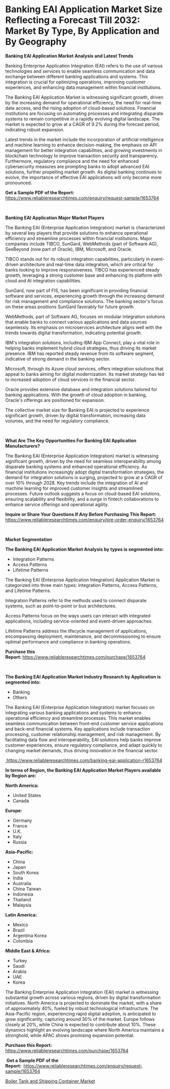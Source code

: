 <p><h1>Banking EAI Application Market Size Reflecting a Forecast Till 2032: Market By Type, By Application and By Geography</h1></p><p><strong>Banking EAI Application Market Analysis and Latest Trends</strong></p>
<p><p>Banking Enterprise Application Integration (EAI) refers to the use of various technologies and services to enable seamless communication and data exchange between different banking applications and systems. This integration is crucial for optimizing operations, improving customer experiences, and enhancing data management within financial institutions. </p><p>The Banking EAI Application Market is witnessing significant growth, driven by the increasing demand for operational efficiency, the need for real-time data access, and the rising adoption of cloud-based solutions. Financial institutions are focusing on automating processes and integrating disparate systems to remain competitive in a rapidly evolving digital landscape. The market is expected to grow at a CAGR of 9.2% during the forecast period, indicating robust expansion.</p><p>Latest trends in the market include the incorporation of artificial intelligence and machine learning to enhance decision-making, the emphasis on API management for better integration capabilities, and growing investments in blockchain technology to improve transaction security and transparency. Furthermore, regulatory compliance and the need for enhanced cybersecurity measures are prompting banks to adopt advanced EAI solutions, further propelling market growth. As digital banking continues to evolve, the importance of effective EAI applications will only become more pronounced.</p></p>
<p><strong>Get a Sample PDF of the Report:&nbsp;</strong> <a href="https://www.reliableresearchtimes.com/enquiry/request-sample/1653764?utm_campaign=2644&utm_medium=2&utm_source=Github&utm_content=ia&utm_term=08032025&utm_id=banking-eai-application">https://www.reliableresearchtimes.com/enquiry/request-sample/1653764</a></p>
<p>&nbsp;</p>
<p><strong>Banking EAI Application Major Market Players</strong></p>
<p><p>The Banking EAI (Enterprise Application Integration) market is characterized by several key players that provide solutions to enhance operational efficiency and streamline processes within financial institutions. Major companies include TIBCO, SunGard, WebMethods (part of Software AG), SeeBeyond (now part of Oracle), IBM, Microsoft, and Oracle.</p><p>TIBCO stands out for its robust integration capabilities, particularly in event-driven architecture and real-time data integration, which are critical for banks looking to improve responsiveness. TIBCO has experienced steady growth, leveraging a strong customer base and enhancing its platform with cloud and AI integration capabilities.</p><p>SunGard, now part of FIS, has been significant in providing financial software and services, experiencing growth through the increasing demand for risk management and compliance solutions. The banking sector's focus on these areas positions SunGard favorably for future growth.</p><p>WebMethods, part of Software AG, focuses on modular integration solutions that enable banks to connect various applications and data sources seamlessly. Its emphasis on microservices architecture aligns well with the trends towards digital transformation, indicating potential growth.</p><p>IBM's integration solutions, including IBM App Connect, play a vital role in helping banks implement hybrid cloud strategies, thus driving its market presence. IBM has reported steady revenue from its software segment, indicative of strong demand in the banking sector.</p><p>Microsoft, through its Azure cloud services, offers integration solutions that appeal to banks aiming for digital modernization. Its market strategy has led to increased adoption of cloud services in the financial sector.</p><p>Oracle provides extensive database and integration solutions tailored for banking applications. With the growth of cloud adoption in banking, Oracle's offerings are positioned for expansion.</p><p>The collective market size for Banking EAI is projected to experience significant growth, driven by digital transformation, increasing data volumes, and the need for regulatory compliance.</p></p>
<p>&nbsp;</p>
<p><strong>What Are The Key Opportunities For Banking EAI Application Manufacturers?</strong></p>
<p><p>The Banking EAI (Enterprise Application Integration) market is witnessing significant growth, driven by the need for seamless interoperability among disparate banking systems and enhanced operational efficiency. As financial institutions increasingly adopt digital transformation strategies, the demand for integration solutions is surging, projected to grow at a CAGR of over 10% through 2028. Key trends include the integration of AI and machine learning for improved customer insights and streamlined processes. Future outlook suggests a focus on cloud-based EAI solutions, ensuring scalability and flexibility, and a surge in fintech collaborations to enhance service offerings and operational agility.</p></p>
<p><strong>Inquire or Share Your Questions If Any Before Purchasing This Report:</strong> <a href="https://www.reliableresearchtimes.com/enquiry/pre-order-enquiry/1653764?utm_campaign=2644&utm_medium=2&utm_source=Github&utm_content=ia&utm_term=08032025&utm_id=banking-eai-application">https://www.reliableresearchtimes.com/enquiry/pre-order-enquiry/1653764</a></p>
<p>&nbsp;</p>
<p><strong>Market Segmentation</strong></p>
<p><strong>The Banking EAI Application Market Analysis by types is segmented into:</strong></p>
<p><ul><li>Integration Patterns</li><li>Access Patterns</li><li>Lifetime Patterns</li></ul></p>
<p><p>The Banking EAI (Enterprise Application Integration) Application Market is categorized into three main types: Integration Patterns, Access Patterns, and Lifetime Patterns. </p><p>Integration Patterns refer to the methods used to connect disparate systems, such as point-to-point or bus architectures. </p><p>Access Patterns focus on the ways users can interact with integrated applications, including service-oriented and event-driven approaches. </p><p>Lifetime Patterns address the lifecycle management of applications, encompassing deployment, maintenance, and decommissioning to ensure optimal performance and compliance in banking operations.</p></p>
<p><strong>Purchase this Report:&nbsp;</strong><a href="https://www.reliableresearchtimes.com/purchase/1653764?utm_campaign=2644&utm_medium=2&utm_source=Github&utm_content=ia&utm_term=08032025&utm_id=banking-eai-application">https://www.reliableresearchtimes.com/purchase/1653764</a></p>
<p>&nbsp;</p>
<p><strong>The Banking EAI Application Market Industry Research by Application is segmented into:</strong></p>
<p><ul><li>Banking</li><li>Others</li></ul></p>
<p><p>The Banking EAI (Enterprise Application Integration) market focuses on integrating various banking applications and systems to enhance operational efficiency and streamline processes. This market enables seamless communication between front-end customer service applications and back-end financial systems. Key applications include transaction processing, customer relationship management, and risk management. By facilitating data flow and interoperability, EAI solutions help banks improve customer experiences, ensure regulatory compliance, and adapt quickly to changing market demands, thus driving innovation in the financial sector.</p></p>
<p><a href="https://www.reliableresearchtimes.com/banking-eai-application-r1653764?utm_campaign=2644&utm_medium=2&utm_source=Github&utm_content=ia&utm_term=08032025&utm_id=banking-eai-application">&nbsp;https://www.reliableresearchtimes.com/banking-eai-application-r1653764</a></p>
<p><strong>In terms of Region, the Banking EAI Application Market Players available by Region are:</strong></p>
<p>
    <p> <strong> North America: </strong>
        <ul>
            <li>United States</li>
            <li>Canada</li>
        </ul>
        </p> 
    <p> <strong> Europe: </strong>
        <ul>
            <li>Germany</li>
            <li>France</li>
            <li>U.K.</li>
            <li>Italy</li>
            <li>Russia</li>
        </ul>
        </p> 
    <p> <strong> Asia-Pacific: </strong>
        <ul>
            <li>China</li>
            <li>Japan</li>
            <li>South Korea</li>
            <li>India</li>
            <li>Australia</li>
            <li>China Taiwan</li>
            <li>Indonesia</li>
            <li>Thailand</li>
            <li>Malaysia</li>
        </ul>
        </p> 
    <p> <strong> Latin America: </strong>
        <ul>
            <li>Mexico</li>
            <li>Brazil</li>
            <li>Argentina Korea</li>
            <li>Colombia</li>
        </ul>
        </p> 
    <p> <strong> Middle East & Africa: </strong>
        <ul>
            <li>Turkey</li>
            <li>Saudi</li>
            <li>Arabia</li>
            <li>UAE</li>
            <li>Korea</li>
        </ul>
    </p>
    </p>
<p><p>The Banking Enterprise Application Integration (EAI) market is witnessing substantial growth across various regions, driven by digital transformation initiatives. North America is projected to dominate the market, with a share of approximately 40%, fueled by robust technological infrastructure. The Asia-Pacific region, experiencing rapid digital adoption, is anticipated to grow significantly, capturing around 30% of the market. Europe follows closely at 20%, while China is expected to contribute about 10%. These dynamics highlight an evolving landscape where North America maintains a stronghold, while APAC shows promising expansion potential.</p></p>
<p><strong>Purchase this Report: </strong><a href="https://www.reliableresearchtimes.com/purchase/1653764?utm_campaign=2644&utm_medium=2&utm_source=Github&utm_content=ia&utm_term=08032025&utm_id=banking-eai-application">https://www.reliableresearchtimes.com/purchase/1653764</a></p>
<p>&nbsp;<strong>Get a Sample PDF of the Report:&nbsp;&nbsp;</strong><a href="https://www.reliableresearchtimes.com/enquiry/request-sample/1653764?utm_campaign=2644&utm_medium=2&utm_source=Github&utm_content=ia&utm_term=08032025&utm_id=banking-eai-application">https://www.reliableresearchtimes.com/enquiry/request-sample/1653764</a></p>
<p><strong></strong></p>
<p><p><a href="https://github.com/vjorelaclliv/Market-Research-Report-List-1/blob/main/boiler-tank-and-shipping-container-market.md?utm_campaign=2644&utm_medium=2&utm_source=Github&utm_content=ia&utm_term=08032025&utm_id=banking-eai-application">Boiler Tank and Shipping Container Market</a></p></p>
